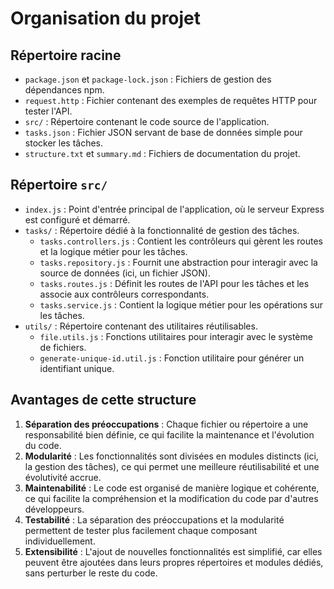 # Organisation du projet

## Répertoire racine

- `package.json` et `package-lock.json` : Fichiers de gestion des dépendances npm.
- `request.http` : Fichier contenant des exemples de requêtes HTTP pour tester l'API.
- `src/` : Répertoire contenant le code source de l'application.
- `tasks.json` : Fichier JSON servant de base de données simple pour stocker les tâches.
- `structure.txt` et `summary.md` : Fichiers de documentation du projet.

## Répertoire `src/`

- `index.js` : Point d'entrée principal de l'application, où le serveur Express est configuré et démarré.
- `tasks/` : Répertoire dédié à la fonctionnalité de gestion des tâches.
  - `tasks.controllers.js` : Contient les contrôleurs qui gèrent les routes et la logique métier pour les tâches.
  - `tasks.repository.js` : Fournit une abstraction pour interagir avec la source de données (ici, un fichier JSON).
  - `tasks.routes.js` : Définit les routes de l'API pour les tâches et les associe aux contrôleurs correspondants.
  - `tasks.service.js` : Contient la logique métier pour les opérations sur les tâches.
- `utils/` : Répertoire contenant des utilitaires réutilisables.
  - `file.utils.js` : Fonctions utilitaires pour interagir avec le système de fichiers.
  - `generate-unique-id.util.js` : Fonction utilitaire pour générer un identifiant unique.

## Avantages de cette structure

1. **Séparation des préoccupations** : Chaque fichier ou répertoire a une responsabilité bien définie, ce qui facilite la maintenance et l'évolution du code.
2. **Modularité** : Les fonctionnalités sont divisées en modules distincts (ici, la gestion des tâches), ce qui permet une meilleure réutilisabilité et une évolutivité accrue.
3. **Maintenabilité** : Le code est organisé de manière logique et cohérente, ce qui facilite la compréhension et la modification du code par d'autres développeurs.
4. **Testabilité** : La séparation des préoccupations et la modularité permettent de tester plus facilement chaque composant individuellement.
5. **Extensibilité** : L'ajout de nouvelles fonctionnalités est simplifié, car elles peuvent être ajoutées dans leurs propres répertoires et modules dédiés, sans perturber le reste du code.
